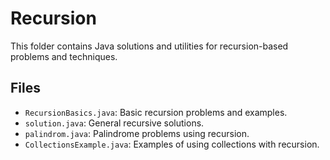 # Recursion

This folder contains Java solutions and utilities for recursion-based problems and techniques.

## Files

- `RecursionBasics.java`: Basic recursion problems and examples.
- `solution.java`: General recursive solutions.
- `palindrom.java`: Palindrome problems using recursion.
- `CollectionsExample.java`: Examples of using collections with recursion. 